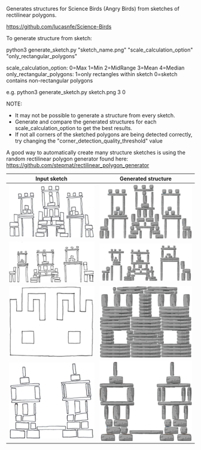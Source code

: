 Generates structures for Science Birds (Angry Birds) from sketches of rectilinear polygons.

https://github.com/lucasnfe/Science-Birds

To generate structure from sketch:

python3 generate_sketch.py "sketch_name.png" "scale_calculation_option" "only_rectangular_polygons"

scale_calculation_option:       0=Max  1=Min  2=MidRange  3=Mean  4=Median
only_rectangular_polygons:      1=only rectangles within sketch  0=sketch contains non-rectangular polygons

e.g. 
python3 generate_sketch.py sketch.png 3 0

NOTE:
-   It may not be possible to generate a structure from every sketch.
-   Generate and compare the generated structures for each scale_calculation_option to get the best results.
-   If not all corners of the sketched polygons are being detected correctly, try changing the "corner_detection_quality_threshold" value

A good way to automatically create many structure sketches is using the random rectilinear polygon generator found here:
https://github.com/stepmat/rectilinear_polygon_generator


Input sketch | Generated structure
:-------------------------:|:-------------------------:
![](/Examples/ex1a.jpg) | ![](/Examples/ex1b.png)
![](/Examples/ex2a.png) | ![](/Examples/ex2b.png)
![](/Examples/ex3a.png) | ![](/Examples/ex3b.png)
![](/Examples/ex4a.jpg) | ![](/Examples/ex4b.png)
